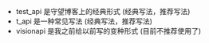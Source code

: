 
- test_api 是守望博客上的经典形式 (经典写法，推荐写法) 
- t_api 是一种常见写法 (经典写法，推荐写法)
- visionapi 是我之前给以前写的变种形式 (目前不推荐使用了)